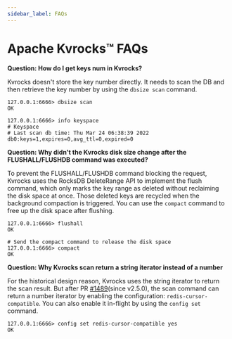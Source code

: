 ```yaml
---
sidebar_label: FAQs
---
```


# Apache Kvrocks™ FAQs

**Question: How do I get keys num in Kvrocks?**

Kvrocks doesn't store the key number directly. It needs to scan the DB and then retrieve the key number by using the `dbsize scan` command.

```shell
127.0.0.1:6666> dbsize scan
OK

127.0.0.1:6666> info keyspace
# Keyspace
# Last scan db time: Thu Mar 24 06:38:39 2022
db0:keys=1,expires=0,avg_ttl=0,expired=0
```

**Question: Why didn't the Kvrocks disk size change after the FLUSHALL/FLUSHDB command was executed?**

To prevent the FLUSHALL/FLUSHDB command blocking the request, Kvrocks uses the RocksDB DeleteRange API to implement the flush command,
which only marks the key range as deleted without reclaiming the disk space at once. Those deleted keys are recycled when the
background compaction is triggered. You can use the `compact` command to free up the disk space after flushing.

```shell
127.0.0.1:6666> flushall
OK

# Send the compact command to release the disk space
127.0.0.1:6666> compact
OK
```

**Question: Why Kvrocks scan return a string iterator instead of a number**

For the historical design reason, Kvrocks uses the string iterator to return the scan result.
But after PR [#1489](https://github.com/apache/kvrocks/pull/1489)(since v2.5.0), the scan command can return a number iterator by enabling the configuration: `redis-cursor-compatible`. You can also enable it in-flight by using the `config set` command.

```shell
127.0.0.1:6666> config set redis-cursor-compatible yes
OK
```

